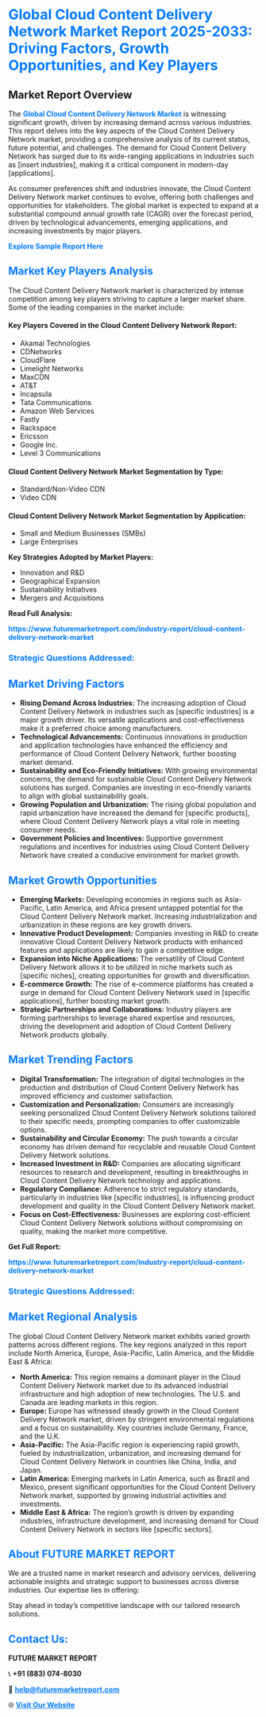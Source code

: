 <h1 style="color: #007BFF;">Global Cloud Content Delivery Network Market Report 2025-2033: Driving Factors, Growth Opportunities, and Key Players</h1>

<section id="overview">
<h2>Market Report Overview</h2>
<p>The <a href="https://www.futuremarketreport.com/industry-report/cloud-content-delivery-network-market" style="color: #007BFF; text-decoration: none;"><strong>Global Cloud Content Delivery Network Market</strong></a> is witnessing significant growth, driven by increasing demand across various industries. This report delves into the key aspects of the Cloud Content Delivery Network market, providing a comprehensive analysis of its current status, future potential, and challenges. The demand for Cloud Content Delivery Network has surged due to its wide-ranging applications in industries such as [insert industries], making it a critical component in modern-day [applications].</p>
<p>As consumer preferences shift and industries innovate, the Cloud Content Delivery Network market continues to evolve, offering both challenges and opportunities for stakeholders. The global market is expected to expand at a substantial compound annual growth rate (CAGR) over the forecast period, driven by technological advancements, emerging applications, and increasing investments by major players.</p>
</section>

<section id="overview">
<p><a href="https://www.futuremarketreport.com/request-sample/reportId=99363" style="color: #007BFF; text-decoration: none;"><strong>Explore Sample Report Here</strong></a></p>
</section>

<section id="key-players">
<h2 style="color: #007BFF;">Market Key Players Analysis</h2>
<p>The Cloud Content Delivery Network market is characterized by intense competition among key players striving to capture a larger market share. Some of the leading companies in the market include:</p>
<h4>Key Players Covered in the Cloud Content Delivery Network Report:</h4>
<ul><li>Akamai Technologies</li><li>CDNetworks</li><li>CloudFlare</li><li>Limelight Networks</li><li>MaxCDN</li><li>AT&amp;T</li><li>Incapsula</li><li>Tata Communications</li><li>Amazon Web Services</li><li>Fastly</li><li>Rackspace</li><li>Ericsson</li><li>Google Inc.</li><li>Level 3 Communications</li></ul>
<h4>Cloud Content Delivery Network Market Segmentation by Type:</h4>
<ul><li>Standard/Non-Video CDN</li><li>Video CDN</li></ul>

<h4>Cloud Content Delivery Network Market Segmentation by Application:</h4>
<ul><li>Small and Medium Businesses (SMBs)</li><li>Large Enterprises</li></ul>
<p><strong>Key Strategies Adopted by Market Players:</strong></p>
<ul>
<li>Innovation and R&D</li>
<li>Geographical Expansion</li>
<li>Sustainability Initiatives</li>
<li>Mergers and Acquisitions</li>
</ul>
</section>

<section>
<p><strong>Read Full Analysis: </strong></p><a href="https://www.futuremarketreport.com/industry-report/cloud-content-delivery-network-market" style="color: #007BFF; text-decoration: none;"><strong>https://www.futuremarketreport.com/industry-report/cloud-content-delivery-network-market</strong></a>
<h3 style="color: #007BFF;">Strategic Questions Addressed:</h3>
</section>

<section id="driving-factors">
<h2 style="color: #007BFF;">Market Driving Factors</h2>
<ul>
<li><strong>Rising Demand Across Industries:</strong> The increasing adoption of Cloud Content Delivery Network in industries such as [specific industries] is a major growth driver. Its versatile applications and cost-effectiveness make it a preferred choice among manufacturers.</li>
<li><strong>Technological Advancements:</strong> Continuous innovations in production and application technologies have enhanced the efficiency and performance of Cloud Content Delivery Network, further boosting market demand.</li>
<li><strong>Sustainability and Eco-Friendly Initiatives:</strong> With growing environmental concerns, the demand for sustainable Cloud Content Delivery Network solutions has surged. Companies are investing in eco-friendly variants to align with global sustainability goals.</li>
<li><strong>Growing Population and Urbanization:</strong> The rising global population and rapid urbanization have increased the demand for [specific products], where Cloud Content Delivery Network plays a vital role in meeting consumer needs.</li>
<li><strong>Government Policies and Incentives:</strong> Supportive government regulations and incentives for industries using Cloud Content Delivery Network have created a conducive environment for market growth.</li>
</ul>
</section>

<section id="growth-opportunities">
<h2 style="color: #007BFF;">Market Growth Opportunities</h2>
<ul>
<li><strong>Emerging Markets:</strong> Developing economies in regions such as Asia-Pacific, Latin America, and Africa present untapped potential for the Cloud Content Delivery Network market. Increasing industrialization and urbanization in these regions are key growth drivers.</li>
<li><strong>Innovative Product Development:</strong> Companies investing in R&D to create innovative Cloud Content Delivery Network products with enhanced features and applications are likely to gain a competitive edge.</li>
<li><strong>Expansion into Niche Applications:</strong> The versatility of Cloud Content Delivery Network allows it to be utilized in niche markets such as [specific niches], creating opportunities for growth and diversification.</li>
<li><strong>E-commerce Growth:</strong> The rise of e-commerce platforms has created a surge in demand for Cloud Content Delivery Network used in [specific applications], further boosting market growth.</li>
<li><strong>Strategic Partnerships and Collaborations:</strong> Industry players are forming partnerships to leverage shared expertise and resources, driving the development and adoption of Cloud Content Delivery Network products globally.</li>
</ul>
</section>

<section id="trending-factors">
<h2 style="color: #007BFF;">Market Trending Factors</h2>
<ul>
<li><strong>Digital Transformation:</strong> The integration of digital technologies in the production and distribution of Cloud Content Delivery Network has improved efficiency and customer satisfaction.</li>
<li><strong>Customization and Personalization:</strong> Consumers are increasingly seeking personalized Cloud Content Delivery Network solutions tailored to their specific needs, prompting companies to offer customizable options.</li>
<li><strong>Sustainability and Circular Economy:</strong> The push towards a circular economy has driven demand for recyclable and reusable Cloud Content Delivery Network solutions.</li>
<li><strong>Increased Investment in R&D:</strong> Companies are allocating significant resources to research and development, resulting in breakthroughs in Cloud Content Delivery Network technology and applications.</li>
<li><strong>Regulatory Compliance:</strong> Adherence to strict regulatory standards, particularly in industries like [specific industries], is influencing product development and quality in the Cloud Content Delivery Network market.</li>
<li><strong>Focus on Cost-Effectiveness:</strong> Businesses are exploring cost-efficient Cloud Content Delivery Network solutions without compromising on quality, making the market more competitive.</li>
</ul>
</section>

<section>
<p><strong>Get Full Report: </strong></p><a href="https://www.futuremarketreport.com/industry-report/cloud-content-delivery-network-market" style="color: #007BFF; text-decoration: none;"><strong>https://www.futuremarketreport.com/industry-report/cloud-content-delivery-network-market</strong></a>
<h3 style="color: #007BFF;">Strategic Questions Addressed:</h3>
</section>


<section id="regional-analysis">
<h2 style="color: #007BFF;">Market Regional Analysis</h2>
<p>The global Cloud Content Delivery Network market exhibits varied growth patterns across different regions. The key regions analyzed in this report include North America, Europe, Asia-Pacific, Latin America, and the Middle East & Africa:</p>
<ul>
<li><strong>North America:</strong> This region remains a dominant player in the Cloud Content Delivery Network market due to its advanced industrial infrastructure and high adoption of new technologies. The U.S. and Canada are leading markets in this region.</li>
<li><strong>Europe:</strong> Europe has witnessed steady growth in the Cloud Content Delivery Network market, driven by stringent environmental regulations and a focus on sustainability. Key countries include Germany, France, and the U.K.</li>
<li><strong>Asia-Pacific:</strong> The Asia-Pacific region is experiencing rapid growth, fueled by industrialization, urbanization, and increasing demand for Cloud Content Delivery Network in countries like China, India, and Japan.</li>
<li><strong>Latin America:</strong> Emerging markets in Latin America, such as Brazil and Mexico, present significant opportunities for the Cloud Content Delivery Network market, supported by growing industrial activities and investments.</li>
<li><strong>Middle East & Africa:</strong> The region’s growth is driven by expanding industries, infrastructure development, and increasing demand for Cloud Content Delivery Network in sectors like [specific sectors].</li>
</ul>
</section>

<footer>
<h2 style="color: #007BFF;">About FUTURE MARKET REPORT</h2>
<p>We are a trusted name in market research and advisory services, delivering actionable insights and strategic support to businesses across diverse industries. Our expertise lies in offering:</p>

<p>Stay ahead in today’s competitive landscape with our tailored research solutions.</p>

<h2 style="color: #007BFF;">Contact Us:</h2>
<p><strong>FUTURE MARKET REPORT</strong></p>
<p>📞 <strong>+91 (883) 074-8030</strong></p>
<p>📧 <strong><a href="mailto:help@futuremarketreport.com" style="color: #007BFF;">help@futuremarketreport.com</a></strong></p>
<p>🌐 <strong><a href="https://www.futuremarketreport.com/" style="color: #007BFF;">Visit Our Website</a></strong></p>
</footer>